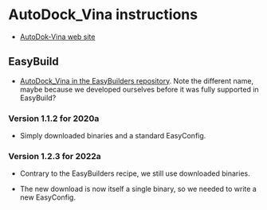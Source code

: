 # AutoDock_Vina instructions

-   [AutoDok-Vina web site](https://vina.scripps.edu/)



## EasyBuild

-   [AutoDock_Vina in the EasyBuilders repository](https://github.com/easybuilders/easybuild-easyconfigs/tree/develop/easybuild/easyconfigs/a/AutoDock-Vina).
    Note the different name, maybe because we developed ourselves before it was fully supported in EasyBuild?
    

### Version 1.1.2 for 2020a

-   Simply downloaded binaries and a standard EasyConfig.


### Version 1.2.3 for 2022a

-   Contrary to the EasyBuilders recipe, we still use downloaded binaries.

-   The new download is now itself a single binary, so we needed to write a new EasyConfig.
